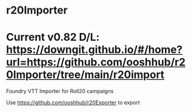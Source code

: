 # r20Importer

# Current v0.82 D/L: https://downgit.github.io/#/home?url=https://github.com/ooshhub/r20Importer/tree/main/r20import

Foundry VTT Importer for Roll20 campaigns

Use https://github.com/ooshhub/r20Exporter to export
